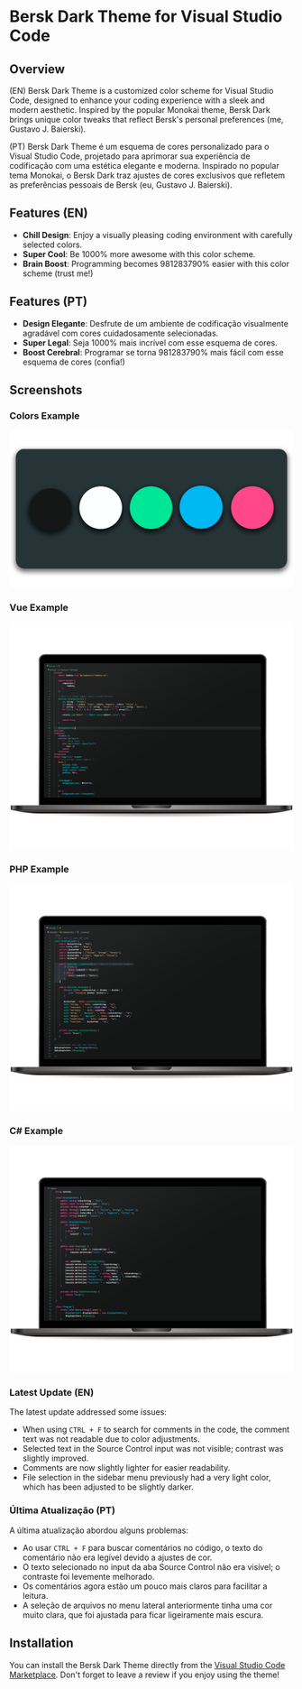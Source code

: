 # Bersk Dark Theme for Visual Studio Code

## Overview
(EN) Bersk Dark Theme is a customized color scheme for Visual Studio Code, designed to enhance your coding experience with a sleek and modern aesthetic. Inspired by the popular Monokai theme, Bersk Dark brings unique color tweaks that reflect Bersk's personal preferences (me, Gustavo J. Baierski).

(PT) Bersk Dark Theme é um esquema de cores personalizado para o Visual Studio Code, projetado para aprimorar sua experiência de codificação com uma estética elegante e moderna. Inspirado no popular tema Monokai, o Bersk Dark traz ajustes de cores exclusivos que refletem as preferências pessoais de Bersk (eu, Gustavo J. Baierski).

## Features (EN)
- **Chill Design**: Enjoy a visually pleasing coding environment with carefully selected colors.
- **Super Cool**: Be 1000% more awesome with this color scheme.
- **Brain Boost**: Programming becomes 981283790% easier with this color scheme (trust me!)

## Features (PT)
- **Design Elegante**: Desfrute de um ambiente de codificação visualmente agradável com cores cuidadosamente selecionadas.
- **Super Legal**: Seja 1000% mais incrível com esse esquema de cores.
- **Boost Cerebral**: Programar se torna 981283790% mais fácil com esse esquema de cores (confia!)

## Screenshots

### Colors Example
![Colors Example](./assets/colors-example.png)

### Vue Example
![Vue Example](./assets/vue-example.png)

### PHP Example
![PHP Example](./assets/php-example.png)

### C# Example
![C# Example](./assets/csharp-example.png)

### Latest Update (EN)

The latest update addressed some issues:

- When using `CTRL + F` to search for comments in the code, the comment text was not readable due to color adjustments.
- Selected text in the Source Control input was not visible; contrast was slightly improved.
- Comments are now slightly lighter for easier readability.
- File selection in the sidebar menu previously had a very light color, which has been adjusted to be slightly darker.

### Última Atualização (PT)

A última atualização abordou alguns problemas:

- Ao usar `CTRL + F` para buscar comentários no código, o texto do comentário não era legível devido a ajustes de cor.
- O texto selecionado no input da aba Source Control não era visível; o contraste foi levemente melhorado.
- Os comentários agora estão um pouco mais claros para facilitar a leitura.
- A seleção de arquivos no menu lateral anteriormente tinha uma cor muito clara, que foi ajustada para ficar ligeiramente mais escura.


## Installation
You can install the Bersk Dark Theme directly from the [Visual Studio Code Marketplace](https://marketplace.visualstudio.com/items?itemName=Bersk.bersk&ssr=false#overview). Don't forget to leave a review if you enjoy using the theme!
